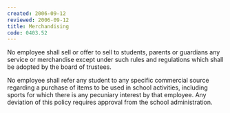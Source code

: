 ```yaml
---
created: 2006-09-12
reviewed: 2006-09-12
title: Merchandising
code: 0403.52
---
```



No employee shall sell or offer to sell to students, parents or guardians any service or merchandise except under
such rules and regulations which shall be adopted by the board of trustees.

No employee shall refer any student to any specific commercial source regarding a purchase of items to be used in
school activities, including sports for which there is any pecuniary interest by that employee. Any deviation of this
policy requires approval from the school administration.
